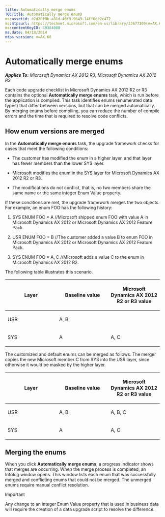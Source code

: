 ```yaml
---
title: Automatically merge enums
TOCTitle: Automatically merge enums
ms:assetid: b2d20f9b-a81d-46f9-9649-14ff6de2c472
ms:mtpsurl: https://technet.microsoft.com/en-us/library/JJ677309(v=AX.60)
ms:contentKeyID: 49384080
ms.date: 04/18/2014
mtps_version: v=AX.60
---
```


# Automatically merge enums 


_**Applies To:** Microsoft Dynamics AX 2012 R3, Microsoft Dynamics AX 2012 R2_

Each code upgrade checklist in Microsoft Dynamics AX 2012 R2 or R3 contains the optional **Automatically merge enums** task, which is run before the application is compiled. This task identifies enums (enumerated data types) that differ between versions, but that can be merged automatically. By merging enums before compiling, you can reduce the number of compile errors and the time that is required to resolve code conflicts.

## How enum versions are merged

In the **Automatically merge enums** task, the upgrade framework checks for cases that meet the following conditions:

  - The customer has modified the enum in a higher layer, and that layer has fewer members than the lower SYS layer.

  - Microsoft modifies the enum in the SYS layer for Microsoft Dynamics AX 2012 R2 or R3.

  - The modifications do not conflict, that is, no two members share the same name or the same integer Enum Value property.

If these conditions are met, the upgrade framework merges the two objects. For example, an enum FOO has the following history:

1.  SYS ENUM FOO = A //Microsoft shipped enum FOO with value A in Microsoft Dynamics AX 2012 or Microsoft Dynamics AX 2012 Feature Pack.

2.  USR ENUM FOO = B //The customer added a value B to enum FOO in Microsoft Dynamics AX 2012 or Microsoft Dynamics AX 2012 Feature Pack.

3.  SYS ENUM FOO = A, C //Microsoft adds a value C to the enum in Microsoft Dynamics AX 2012 R2.

The following table illustrates this scenario.

<table>
<colgroup>
<col style="width: 33%" />
<col style="width: 33%" />
<col style="width: 33%" />
</colgroup>
<thead>
<tr class="header">
<th><p>Layer</p></th>
<th><p>Baseline value</p></th>
<th><p>Microsoft Dynamics AX 2012 R2 or R3 value</p></th>
</tr>
</thead>
<tbody>
<tr class="odd">
<td><p>USR</p></td>
<td><p>A, B</p></td>
<td><p></p></td>
</tr>
<tr class="even">
<td><p>SYS</p></td>
<td><p>A</p></td>
<td><p>A, C</p></td>
</tr>
</tbody>
</table>


The customized and default enums can be merged as follows. The merger copies the new Microsoft member C from SYS into the USR layer, since otherwise it would be masked by the higher layer.

<table>
<colgroup>
<col style="width: 33%" />
<col style="width: 33%" />
<col style="width: 33%" />
</colgroup>
<thead>
<tr class="header">
<th><p>Layer</p></th>
<th><p>Baseline value</p></th>
<th><p>Microsoft Dynamics AX 2012 R2 or R3 value</p></th>
</tr>
</thead>
<tbody>
<tr class="odd">
<td><p>USR</p></td>
<td><p>A, B</p></td>
<td><p>A, B, C</p></td>
</tr>
<tr class="even">
<td><p>SYS</p></td>
<td><p>A</p></td>
<td><p>A, C</p></td>
</tr>
</tbody>
</table>


## Merging the enums

When you click **Automatically merge enums**, a progress indicator shows that merges are occurring. When the merge process is completed, an Infolog window opens. This window lists each enum that was successfully merged and conflicting enums that could not be merged. The unmerged enums require manual conflict resolution.


> [!IMPORTANT]
> <P>Any change to an integer Enum Value property that is used in business data will require the creation of a data upgrade script to resolve the difference.</P>


  


